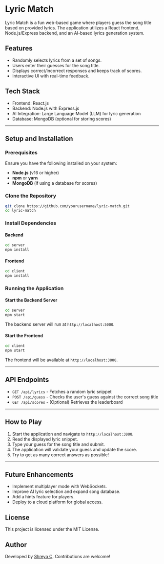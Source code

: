 # Lyric Match

Lyric Match is a fun web-based game where players guess the song title based on provided lyrics. The application utilizes a React frontend, Node.js/Express backend, and an AI-based lyrics generation system.

## Features
- Randomly selects lyrics from a set of songs.
- Users enter their guesses for the song title.
- Displays correct/incorrect responses and keeps track of scores.
- Interactive UI with real-time feedback.

## Tech Stack
- Frontend: React.js
- Backend: Node.js with Express.js
- AI Integration: Large Language Model (LLM) for lyric generation
- Database: MongoDB (optional for storing scores)

---

## Setup and Installation

### Prerequisites
Ensure you have the following installed on your system:
- **Node.js** (v16 or higher)
- **npm** or **yarn**
- **MongoDB** (if using a database for scores)

### Clone the Repository
```sh
git clone https://github.com/yourusername/lyric-match.git
cd lyric-match
```

### Install Dependencies
#### Backend
```sh
cd server
npm install
```
#### Frontend
```sh
cd client
npm install
```

### Running the Application
#### Start the Backend Server
```sh
cd server
npm start
```
The backend server will run at `http://localhost:5000`.

#### Start the Frontend
```sh
cd client
npm start
```
The frontend will be available at `http://localhost:3000`.

---

## API Endpoints
- `GET /api/lyrics` - Fetches a random lyric snippet
- `POST /api/guess` - Checks the user's guess against the correct song title
- `GET /api/scores` - (Optional) Retrieves the leaderboard

---

## How to Play
1. Start the application and navigate to `http://localhost:3000`.
2. Read the displayed lyric snippet.
3. Type your guess for the song title and submit.
4. The application will validate your guess and update the score.
5. Try to get as many correct answers as possible!

---

## Future Enhancements
- Implement multiplayer mode with WebSockets.
- Improve AI lyric selection and expand song database.
- Add a hints feature for players.
- Deploy to a cloud platform for global access.

## License
This project is licensed under the MIT License.

## Author
Developed by [Shreya C]((https://github.com/shreya0626)). Contributions are welcome!

